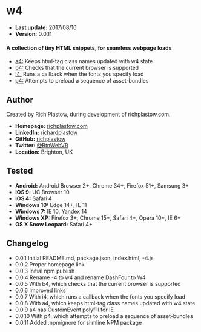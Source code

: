 w4
==

+ __Last update:__  2017/08/10
+ __Version:__      0.0.11

#### A collection of tiny HTML snippets, for seamless webpage loads

+ [a4:](a4.md) Keeps html-tag class names updated with w4 state
+ [b4:](b4.md) Checks that the current browser is supported
+ [i4:](i4.md) Runs a callback when the fonts you specify load
+ [p4:](i4.md) Attempts to preload a sequence of asset-bundles


Author
------
Created by Rich Plastow, during development of richplastow.com.

+ __Homepage:__     [richplastow.com](http://richplastow.com)
+ __LinkedIn:__     [richardplastow](https://linkedin.com/in/richardplastow)
+ __GitHub:__       [richplastow](https://github.com/richplastow)
+ __Twitter:__      [@BtnWebVR](https://twitter.com/BtnWebVR)
+ __Location:__     Brighton, UK


Tested
------
+ __Android:__           Android Browser 2+, Chrome 34+, Firefox 51+, Samsung 3+
+ __iOS 9:__             UC Browser 10
+ __iOS 4:__             Safari 4
+ __Windows 10:__        Edge 14+, IE 11
+ __Windows 7:__         IE 10, Yandex 14
+ __Windows XP:__        Firefox 3+, Chrome 15+, Safari 4+, Opera 10+, IE 6+
+ __OS X Snow Leopard:__ Safari 4+


Changelog
---------
+ 0.0.1       Initial README.md, package.json, index.html, -4.js
+ 0.0.2       Proper homepage link
+ 0.0.3       Initial npm publish
+ 0.0.4       Rename -4 to w4 and rename DashFour to W4
+ 0.0.5       With b4, which checks that the current browser is supported
+ 0.0.6       Improved links
+ 0.0.7       With i4, which runs a callback when the fonts you specify load
+ 0.0.8       With a4, which keeps html-tag class names updated with w4 state
+ 0.0.9       a4 has CustomEvent polyfill for IE
+ 0.0.10      With p4, which attempts to preload a sequence of asset-bundles
+ 0.0.11      Added .npmignore for slimline NPM package
